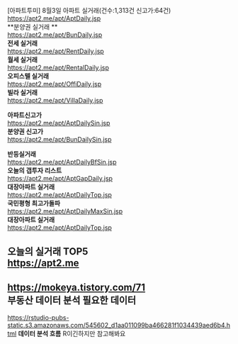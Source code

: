 [아파트투미] 8월3일 아파트 실거래(건수:1,313건 신고가:64건) <br>
https://apt2.me/apt/AptDaily.jsp <br>
**분양권 실거래 **<br>
https://apt2.me/apt/BunDaily.jsp <br>
**전세 실거래** <br>
https://apt2.me/apt/RentDaily.jsp <br>
**월세 실거래** <br>
https://apt2.me/apt/RentalDaily.jsp <br>
**오피스텔 실거래** <br>
https://apt2.me/apt/OffiDaily.jsp <br>
**빌라 실거래** <br>
https://apt2.me/apt/VillaDaily.jsp <br>

**아파트신고가** <br>
https://apt2.me/apt/AptDailySin.jsp <br> 
**분양권 신고가** <br> 
https://apt2.me/apt/BunDailySin.jsp <br>

**반등실거래** <br>
https://apt2.me/apt/AptDailyBfSin.jsp <br>
**오늘의 갭투자 리스트** <br>
https://apt2.me/apt/AptGapDaily.jsp <br>
**대장아파트 실거래** <br>
https://apt2.me/apt/AptDailyTop.jsp <br>
**국민평형 최고가돌파** <br>
https://apt2.me/apt/AptDailyMaxSin.jsp <br>
**대장아파트 실거래** <br>
https://apt2.me/apt/AptDailyTop.jsp <br>

오늘의 실거래 TOP5 <br>
https://apt2.me
---
https://mokeya.tistory.com/71  <br>
**부동산 데이터 분석 필요한 데이터**  <br>
--- 
https://rstudio-pubs-static.s3.amazonaws.com/545602_d1aa011099ba466281f1034439aed6b4.html
**데이터 분석 흐름** R이긴하지만 참고해봐요
